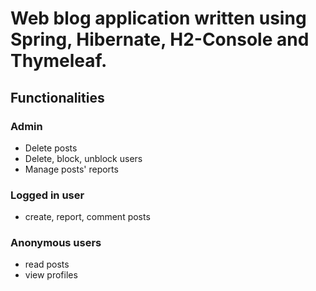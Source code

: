 # Web blog application written using Spring, Hibernate, H2-Console and Thymeleaf.

## Functionalities

### Admin
- Delete posts
- Delete, block, unblock users
- Manage posts' reports

### Logged in user
- create, report, comment posts

### Anonymous users
- read posts
- view profiles
